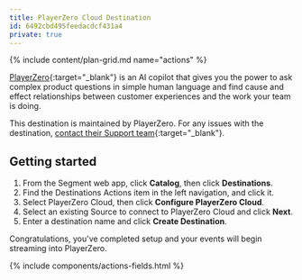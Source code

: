 ```yaml
---
title: PlayerZero Cloud Destination
id: 6492cbd495feedacdcf431a4
private: true
---
```

{% include content/plan-grid.md name="actions" %}

[PlayerZero](https://www.playerzero.ai/){:target="_blank"} is an AI copilot that gives you the power to ask complex product questions in simple human language and find cause and effect relationships between customer experiences and the work your team is doing.

This destination is maintained by PlayerZero. For any issues with the destination, [contact their Support team](mailto:support@playerzero.ai){:target="_blank"}.

## Getting started

1. From the Segment web app, click **Catalog**, then click **Destinations**.
2. Find the Destinations Actions item in the left navigation, and click it.
3. Select PlayerZero Cloud, then click **Configure PlayerZero Cloud**.
4. Select an existing Source to connect to PlayerZero Cloud and click **Next**.
5. Enter a destination name and click **Create Destination**. 

Congratulations, you've completed setup and your events will begin streaming into PlayerZero.


{% include components/actions-fields.html %}
